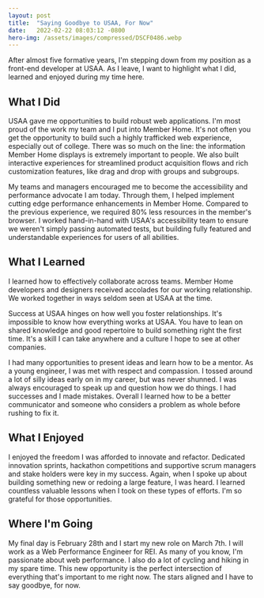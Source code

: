 ```yaml
---
layout: post
title:  "Saying Goodbye to USAA, For Now"
date:   2022-02-22 08:03:12 -0800
hero-img: /assets/images/compressed/DSCF0486.webp
---
```

After almost five formative years, I'm stepping down from my position as a front-end developer at USAA. As I leave, I want to highlight what I did, learned and enjoyed during my time here.

## What I Did
USAA gave me opportunities to build robust web applications. I'm most proud of the work my team and I put into Member Home. It's not often you get the opportunity to build such a highly trafficked web experience, especially out of college. There was so much on the line: the information Member Home displays is extremely important to people. We also built interactive experiences for streamlined product acquisition flows and rich customization features, like drag and drop with groups and subgroups. 

My teams and managers encouraged me to become the accessibility and performance advocate I am today. Through them, I helped implement cutting edge performance enhancements in Member Home. Compared to the previous experience, we required 80% less resources in the member's browser. I worked hand-in-hand with USAA's accessibility team to ensure we weren't simply passing automated tests, but building fully featured and understandable experiences for users of all abilities.

## What I Learned
I learned how to effectively collaborate across teams. Member Home developers and designers received accolades for our working relationship. We worked together in ways seldom seen at USAA at the time.

Success at USAA hinges on how well you foster relationships. It's impossible to know how everything works at USAA. You have to lean on shared knowledge and good repertoire to build something right the first time. It's a skill I can take anywhere and a culture I hope to see at other companies.

I had many opportunities to present ideas and learn how to be a mentor. As a young engineer, I was met with respect and compassion. I tossed around a lot of silly ideas early on in my career, but was never shunned. I was always encouraged to speak up and question how we do things. I had successes and I made mistakes. Overall I learned how to be a better communicator and someone who considers a problem as whole before rushing to fix it.

## What I Enjoyed
I enjoyed the freedom I was afforded to innovate and refactor. Dedicated innovation sprints, hackathon competitions and supportive scrum managers and stake holders were key in my success. Again, when I spoke up about building something new or redoing a large feature, I was heard. I learned countless valuable lessons when I took on these types of efforts. I'm so grateful for those opportunities.

## Where I'm Going
My final day is February 28th and I start my new role on March 7th. I will work as a Web Performance Engineer for REI. As many of you know, I'm passionate about web performance. I also do a lot of cycling and hiking in my spare time. This new opportunity is the perfect intersection of everything that's important to me right now. The stars aligned and I have to say goodbye, for now.